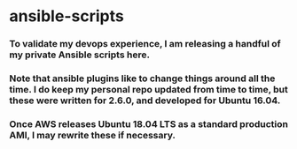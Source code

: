 # ansible-scripts

### To validate my devops experience, I am releasing a handful of my private Ansible scripts here.
### Note that ansible plugins like to change things around all the time. I do keep my personal repo updated from time to time, but these were written for 2.6.0, and developed for Ubuntu 16.04.

### Once AWS releases Ubuntu 18.04 LTS as a standard production AMI, I may rewrite these if necessary.
